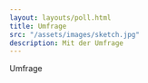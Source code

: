```yaml
---
layout: layouts/poll.html
title: Umfrage
src: "/assets/images/sketch.jpg"
description: Mit der Umfrage
---
```

Umfrage